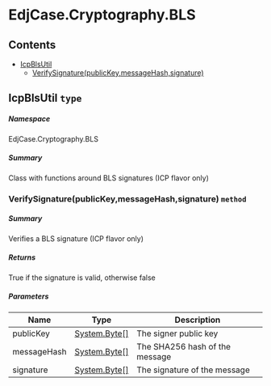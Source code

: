 <a name='assembly'></a>
# EdjCase.Cryptography.BLS

## Contents

- [IcpBlsUtil](#T-EdjCase-Cryptography-BLS-IcpBlsUtil 'EdjCase.Cryptography.BLS.IcpBlsUtil')
  - [VerifySignature(publicKey,messageHash,signature)](#M-EdjCase-Cryptography-BLS-IcpBlsUtil-VerifySignature-System-Byte[],System-Byte[],System-Byte[]- 'EdjCase.Cryptography.BLS.IcpBlsUtil.VerifySignature(System.Byte[],System.Byte[],System.Byte[])')

<a name='T-EdjCase-Cryptography-BLS-IcpBlsUtil'></a>
## IcpBlsUtil `type`

##### Namespace

EdjCase.Cryptography.BLS

##### Summary

Class with functions around BLS signatures (ICP flavor only)

<a name='M-EdjCase-Cryptography-BLS-IcpBlsUtil-VerifySignature-System-Byte[],System-Byte[],System-Byte[]-'></a>
### VerifySignature(publicKey,messageHash,signature) `method`

##### Summary

Verifies a BLS signature (ICP flavor only)

##### Returns

True if the signature is valid, otherwise false

##### Parameters

| Name | Type | Description |
| ---- | ---- | ----------- |
| publicKey | [System.Byte[]](http://msdn.microsoft.com/query/dev14.query?appId=Dev14IDEF1&l=EN-US&k=k:System.Byte[] 'System.Byte[]') | The signer public key |
| messageHash | [System.Byte[]](http://msdn.microsoft.com/query/dev14.query?appId=Dev14IDEF1&l=EN-US&k=k:System.Byte[] 'System.Byte[]') | The SHA256 hash of the message |
| signature | [System.Byte[]](http://msdn.microsoft.com/query/dev14.query?appId=Dev14IDEF1&l=EN-US&k=k:System.Byte[] 'System.Byte[]') | The signature of the message |
